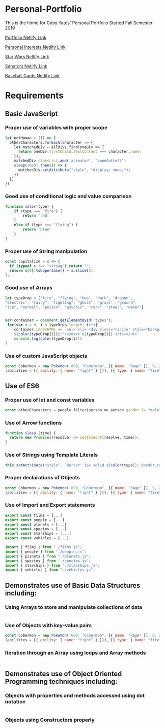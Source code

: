 # Personal-Portfolio

This is the home for Coby Yates' Personal Portfolio
Started Fall Semester 2019

[Portfolio Netlify Link](https://cobyyates.netlify.com/)

[Personal Interests Netlify Link](https://coberspersonalinterests.netlify.com/)

[Star Wars Netlify Link](https://cobyyates.netlify.com/starwars.html)

[Senators Netlify Link](https://cobyyates.netlify.com/pokemon.html)

[Baseball Cards Netlify Link](https://cobyyates.netlify.com/senator.html)
# Requirements

## Basic JavaScript

### Proper use of variables with proper scope

```JavaScript
let notHuman = (() => {
  otherCharacters.forEach(character => {
    let matchedDiv = allDivs.find(oneDiv => {
      return oneDiv.firstChild.textContent === character.name;
    });
    matchedDiv.classList.add('animated', 'zoomOutLeft')
    sleep(1000).then(() => {
      matchedDiv.setAttribute("style", "display: none;");
    })
  });
})
```

### Good use of conditional logic and value comparison

```JavaScript
function color(type) {
    if (type === "fire") {
        return 'red'
    }
    else if (type === "flying") {
        return 'blue'
    }
}
```

### Proper use of String manipulation
```JavaScript
const capitalize = s => {
  if (typeof s !== "string") return "";
  return s[0].toUpperCase() + s.slice(1);
};
```

### Good use of Arrays
```JavaScript
let typeDrop = ["fire", "flying", "bug", "dark", "dragon",
"electric", "fairy", "fighting", "ghost", "grass", "ground",
"ice", "normal", "poison", "psychic", "rock", "steel", "water"]


var container = document.getElementById('types');
 for(var i = 0; i < typeDrop.length; i++){
    container.innerHTML += `<ul> <li> <div class="circle" style="background-color: 
    ${color(typeDrop[i])};"></div> ${typeDrop[i]} </li></ul>`
    console.log(color(typeDrop[i]))
} 
```
### Use of custom JavaScript objects
```JavaScript
const Cobermon = new Pokemon( 800, "Cobermon", [{ name: "Rage" }], 6, 250, 
(abilities = [{ ability: { name: "fight" } }]), [{ type: { name: "fire" } }]);
```

## Use of ES6

### Proper use of let and const variables

```JavaScript
const otherCharacters = people.filter(person => person.gender != "male" && person.gender != "female");
```
### Use of Arrow functions
```JavaScript
function sleep (time) {
  return new Promise((resolve) => setTimeout(resolve, time));
}
```

### Use of Strings using Template Literals
```JavaScript
this.setAttribute("style", `border: 3px solid ${color(type)}; border-radius: 15px`)
```

### Proper declarations of Objects
```JavaScript
const Cobermon = new Pokemon( 800, "Cobermon", [{ name: "Rage" }], 6, 250, 
(abilities = [{ ability: { name: "fight" } }]), [{ type: { name: "fire" } }]);
```

### Use of Import and Export statements
```JavaScript
export const films = [...]
export const people = [...]
export const planets = [...]
export const species = [...]
export const starships = [...]
export const vehicles = [...]

import { films } from "./films.js";
import { people } from "./people.js";
import { planets } from "./planets.js";
import { species } from "./species.js";
import { starships } from "./starships.js";
import { vehicles } from "./vehicles.js";
```

## Demonstrates use of Basic Data Structures including:
### Using Arrays to store and manipulate collections of data
```JavaScript

```
### Use of Objects with key-value pairs
```JavaScript
const Cobermon = new Pokemon( 800, "Cobermon", [{ name: "Rage" }], 6, 250, 
(abilities = [{ ability: { name: "fight" } }]), [{ type: { name: "fire" } }]);
```
### Iteration through an Array using loops and Array methods
```JavaScript

```
## Demonstrates use of Object Oriented Programming techniques including:
### Objects with properties and methods accessed using dot notation
```JavaScript

```
### Objects using Constructors properly
```JavaScript

```